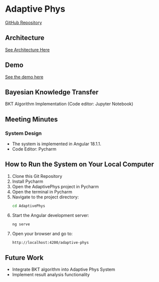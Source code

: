 
# Adaptive Phys

[GitHub Repository](https://github.com/AI4STEM-Education-Center/AdaptivePhys)

## Architecture

[See Architecture Here](https://github.com/AI4STEM-Education-Center/AdaptivePhys/tree/main/Architecture)

## Demo

[See the demo here](https://outlookuga-my.sharepoint.com/personal/ps63414_uga_edu/_layouts/15/stream.aspx?id=%2Fpersonal%2Fps63414%5Fuga%5Fedu%2FDocuments%2FAdaptive%20Phys%20Demo%2Emp4&referrer=StreamWebApp%2EWeb&referrerScenario=AddressBarCopied%2Eview%2E3eb89796%2D5592%2D419d%2D8286%2D21cb6ea5a45c)

## Bayesian Knowledge Transfer

BKT Algorithm Implementation (Code editor: Jupyter Notebook)

## Meeting Minutes

### System Design

- The system is implemented in Angular 18.1.1.
- Code Editor: Pycharm

## How to Run the System on Your Local Computer

1. Clone this Git Repository
2. Install Pycharm
3. Open the AdaptivePhys project in Pycharm
4. Open the terminal in Pycharm
5. Navigate to the project directory:
    ```sh
    cd AdaptivePhys
    ```
6. Start the Angular development server:
    ```sh
    ng serve
    ```
7. Open your browser and go to:
    ```sh
    http://localhost:4200/adaptive-phys
    ```

## Future Work

- Integrate BKT algorithm into Adaptive Phys System
- Implement result analysis functionality
